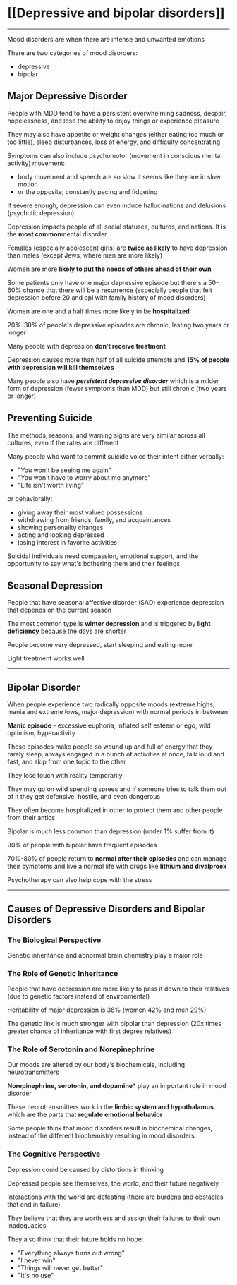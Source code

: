 # [[Depressive and bipolar disorders]]
---

Mood disorders are when there are intense and unwanted emotions

There are two categories of mood disorders:

- depressive
- bipolar

## Major Depressive Disorder

People with MDD tend to have a persistent overwhelming sadness, despair, hopelessness,  and lose the ability to enjoy things or experience pleasure

They may also have appetite or weight changes (either eating too much or too little), sleep disturbances, loss of energy, and difficulty concentrating

Symptoms can also include psychomotor (movement in conscious mental activity) movement:
- body movement and speech are so slow it seems like they are in slow motion
- or the opposite; constantly pacing and fidgeting

If severe enough, depression can even induce hallucinations and delusions (psychotic depression)

Depression impacts people of all social statuses, cultures, and nations. It is the **most common**mental disorder

Females (especially adolescent girls) are **twice as likely** to have depression than males (except Jews, where men are more likely)

Women are more **likely to put the needs of others ahead of their own**

Some patients only have one major depressive episode but there's a 50-60% chance that there will be a recurrence (especially people that felt depression before 20 and ppl with family history of mood disorders)

Women are one and a half times more likely to be **hospitalized**

20%-30% of people's depressive episodes are chronic, lasting two years or longer

Many people with depression **don't receive treatment**

Depression causes more than half of all suicide attempts and **15% of people with depression will kill themselves**

Many people also have ***persistent depressive disorder*** which is a milder form of depression (fewer symptoms than MDD) but still chronic (two years or longer)

## Preventing Suicide

The methods, reasons, and warning signs are very similar across all cultures, even if the rates are different

Many people who want to commit suicide voice their intent either verbally:

- "You won't be seeing me again"
- "You won't have to worry about me anymore"
- "Life isn't worth living"

or behaviorally:

- giving away their most valued possessions
- withdrawing from friends, family, and acquaintances
- showing personality changes
- acting and looking depressed
- losing interest in favorite activities

Suicidal individuals need compassion, emotional support, and the opportunity to say what's bothering them and their feelings

## Seasonal Depression

People that have seasonal affective disorder (SAD) experience depression that depends on the current season

The most common type is **winter depression** and is triggered by **light deficiency** because the days are shorter

People become very depressed, start sleeping and eating more

Light treatment works well


---

## Bipolar Disorder

When people experience two radically opposite moods (extreme highs, mania and extreme lows, major depression) with normal periods in between

**Manic episode** - excessive euphoria, inflated self esteem or ego, wild optimism, hyperactivity

These episodes make people so wound up and full of energy that they rarely sleep, always engaged in a bunch of activities at once, talk loud and fast, and skip from one topic to the other

They lose touch with reality temporarily

They may go on wild spending sprees and if someone tries to talk them out of it they get defensive, hostile, and even dangerous

They often become hospitalized in other to protect them and other people from their antics

Bipolar is much less common than depression (under 1% suffer from it)

90% of people with bipolar have frequent episodes 

70%-80% of people return to **normal after their episodes** and can manage their symptoms and live a normal life with drugs like **lithium and divalproex**

Psychotherapy can also help cope with the stress

---
## Causes of Depressive Disorders and Bipolar Disorders

### The Biological Perspective

Genetic inheritance and abnormal brain chemistry play a major role

### The Role of Genetic Inheritance

People that have depression are more likely to pass it down to their relatives (due to genetic factors instead of environmental)

Heritability of major depression is 38% (women 42% and men 29%)

The genetic link is much stronger with bipolar than depression (20x times greater chance of inheritance with first degree relatives)

### The Role of Serotonin and Norepinephrine

Our moods are altered by our body's biochemicals, including neurotransmitters

**Norepinephrine, serotonin, and dopamine*** play an important role in mood disorder

These neurotransmitters work in the **limbic system and hypothalamus** which are the parts that **regulate emotional behavior**

Some people think that mood disorders result in biochemical changes, instead of the different biochemistry resulting in mood disorders

### The Cognitive Perspective

Depression could be caused by distortions in thinking

Depressed people see themselves, the world, and their future negatively

Interactions with the world are defeating (there are burdens and obstacles that end in failure)

They believe that they are worthless and assign their failures to their own inadequacies

They also think that their future holds no hope:
- "Everything always turns out wrong"
- "I never win"
- "Things will never get better"
- "It's no use"